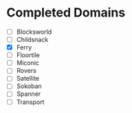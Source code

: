 Completed Domains
=================
- [ ] Blocksworld
- [ ] Childsnack
- [x] Ferry
- [ ] Floortile
- [ ] Miconic
- [ ] Rovers
- [ ] Satellite
- [ ] Sokoban
- [ ] Spanner
- [ ] Transport
